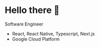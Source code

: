 # Hello there 👋

Software Engineer

- React, React Native, Typescript, Next.js
- Google Cloud Platform
